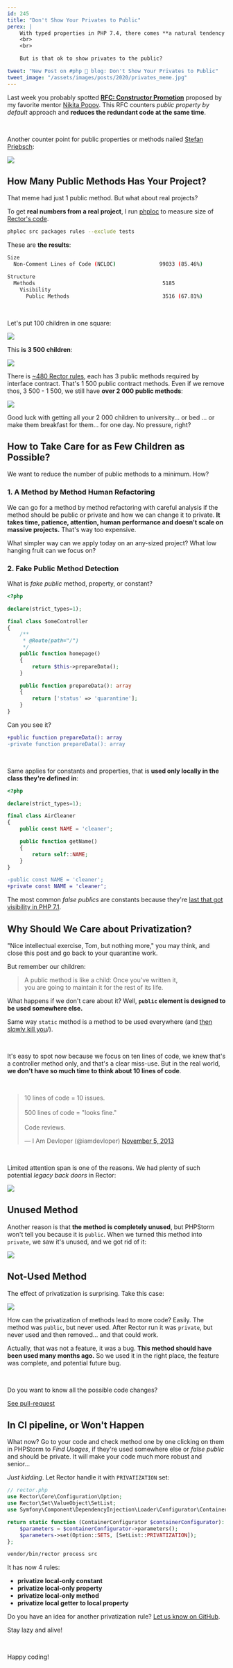 ```yaml
---
id: 245
title: "Don't Show Your Privates to Public"
perex: |
    With typed properties in PHP 7.4, there comes **a natural tendency for using properties as public**. The type check is already there, right? It's a dangerous path that opens the door to static code with public properties everywhere, that is asking for a change in any place.
    <br>
    <br>

    But is that ok to show privates to the public?

tweet: "New Post on #php 🐘 blog: Don't Show Your Privates to Public"
tweet_image: "/assets/images/posts/2020/privates_meme.jpg"
---
```


Last week you probably spotted **[RFC: Constructor Promotion](https://wiki.php.net/rfc/constructor_promotion)** proposed by my favorite mentor [Nikita Popov](https://github.com/nikic). This RFC counters *public property by default* approach and **reduces the redundant code at the same time**.

<br>

Another counter point for public properties or methods nailed [Stefan Priebsch](https://thephp.cc/company/consultants/stefan-priebsch):

<img src="/assets/images/posts/2020/privates_meme.jpg" class="img-thumbnail">


## How Many Public Methods Has Your Project?

That meme had just 1 public method. But what about real projects?

To get **real numbers from a real project**, I run [phploc](https://matthiasnoback.nl/2019/09/using-phploc-for-quick-code-quality-estimation-part-1) to measure size of [Rector's code](https://github.com/rectorphp/rector).

```bash
phploc src packages rules --exclude tests
```

These are **the results**:

```bash
Size
  Non-Comment Lines of Code (NCLOC)              99033 (85.46%)

Structure
  Methods                                         5185
    Visibility
      Public Methods                              3516 (67.81%)
```

<br>

Let's put 100 children in one square:

<img src="/assets/images/posts/2020/privates_100_children.jpg" class="img-thumbnail">

This **is 3 500 children**:

<img src="/assets/images/posts/2020/privates_3500_children.jpg" class="img-thumbnail">

There is [~480 Rector rules](https://github.com/rectorphp/rector/blob/master/docs/AllRectorsOverview.md), each has 3 public methods required by interface contract. That's 1 500 public contract methods. Even if we remove thos, 3 500 - 1 500, we still have **over 2 000 public methods**:

<img src="/assets/images/posts/2020/privates_2000_children.jpg" class="img-thumbnail">

Good luck with getting all your 2 000 children to university... or bed ... or make them breakfast for them... for one day. No pressure, right?

## How to Take Care for as Few Children as Possible?

We want to reduce the number of public methods to a minimum. How?

### 1. A Method by Method Human Refactoring

We can go for a method by method refactoring with careful analysis if the method should be public or private and how we can change it to private. **It takes time, patience, attention, human performance and doesn't scale on massive projects.** That's way too expensive.

<em class="fas fa-fw fa-times text-danger fa-lg"></em>

What simpler way can we apply today on an any-sized project? What low hanging fruit can we focus on?


### 2. Fake Public Method Detection

What is *fake public* method, property, or constant?

```php
<?php

declare(strict_types=1);

final class SomeController
{
    /**
     * @Route(path="/")
     */
    public function homepage()
    {
        return $this->prepareData();
    }

    public function prepareData(): array
    {
        return ['status' => 'quarantine'];
    }
}
```

Can you see it?

```diff
+public function prepareData(): array
-private function prepareData(): array
```

<em class="fas fa-fw fa-check text-success fa-2x"></em>

<br>

Same applies for constants and properties, that is **used only locally in the class they're defined in**:

```php
<?php

declare(strict_types=1);

final class AirCleaner
{
    public const NAME = 'cleaner';

    public function getName()
    {
        return self::NAME;
    }
}
```

```diff
-public const NAME = 'cleaner';
+private const NAME = 'cleaner';
```

<em class="fas fa-fw fa-check text-success fa-2x"></em>

The most common *false publics* are constants because they're [last that got visibility in PHP 7.1](https://wiki.php.net/rfc/class_const_visibility).

## Why Should We Care about Privatization?

"Nice intellectual exercise, Tom, but nothing more," you may think, and close this post and go back to your quarantine work.

But remember our children:

<blockquote class="blockquote text-center">
    A public method is like a child: Once you've written it,<br>
    you are going to maintain it for the rest of its life.
</blockquote>

What happens if we don't care about it? Well, **`public` element is designed to be used somewhere else.**

Same way `static` method is a method to be used everywhere (and [then slowly kill you](/blog/2018/04/26/how-i-got-into-static-trap-and-made-fool-of-myself)/).

<br>

It's easy to spot now because we focus on ten lines of code, we knew that's a controller method only, and that's a clear miss-use. But in the real world, **we don't have so much time to think about 10 lines of code**.

<br>

<blockquote class="twitter-tweet"><p lang="en" dir="ltr">10 lines of code = 10 issues.<br><br>500 lines of code = &quot;looks fine.&quot;<br><br>Code reviews.</p>&mdash; I Am Devloper (@iamdevloper) <a href="https://twitter.com/iamdevloper/status/397664295875805184?ref_src=twsrc%5Etfw">November 5, 2013</a></blockquote>

<br>

Limited attention span is one of the reasons. We had plenty of such potential *legacy back doors* in Rector:

<img src="/assets/images/posts/2020/privates_sample.png" class="img-thumbnail">

## Unused Method

Another reason is that **the method is completely unused**, but PHPStorm won't tell you because it is `public`. When we turned this method into `private`, we saw it's unused, and we got rid of it:

<img src="/assets/images/posts/2020/privates_sample_2.png" class="img-thumbnail">

## Not-Used Method

The effect of privatization is surprising. Take this case:

<img src="/assets/images/posts/2020/privates_sample_3.png" class="img-thumbnail">

How can the privatization of methods lead to more code? Easily. The method was `public`, but never used. After Rector run it was `private`, but never used and then removed... and that could work.

Actually, that was not a feature, it was a bug. **This method should have been used many months ago.** So we used it in the right place, the feature was complete, and potential future bug.

<br>

Do you want to know all the possible code changes?

<a href="https://github.com/rectorphp/rector/pull/3084/commits/626287ec76ed16d15136115e1510b2154c2712a9" class="btn btn-dark btn-sm">
    <em class="fab fa-github fa-fw"></em>
    See pull-request
</a>


## In CI pipeline, or Won't Happen

What now? Go to your code and check method one by one clicking on them in PHPStorm to *Find Usages*, if they're used somewhere else or *false public* and should be private. It will make your code much more robust and senior...

*Just kidding*. Let Rector handle it with `PRIVATIZATION` set:

```php
// rector.php
use Rector\Core\Configuration\Option;
use Rector\Set\ValueObject\SetList;
use Symfony\Component\DependencyInjection\Loader\Configurator\ContainerConfigurator;

return static function (ContainerConfigurator $containerConfigurator): void {
    $parameters = $containerConfigurator->parameters();
    $parameters->set(Option::SETS, [SetList::PRIVATIZATION]);
};
```

```bash
vendor/bin/rector process src
```

It has now 4 rules:

- **privatize local-only constant**
- **privatize local-only property**
- **privatize local-only method**
- **privatize local getter to local property**

Do you have an idea for another privatization rule? [Let us know on GitHub](https://github.com/rectorphp/rector/issues/new?template=2_Feature_request.md).

Stay lazy and alive!

<br>

Happy coding!

<script async src="https://platform.twitter.com/widgets.js" charset="utf-8"></script>
